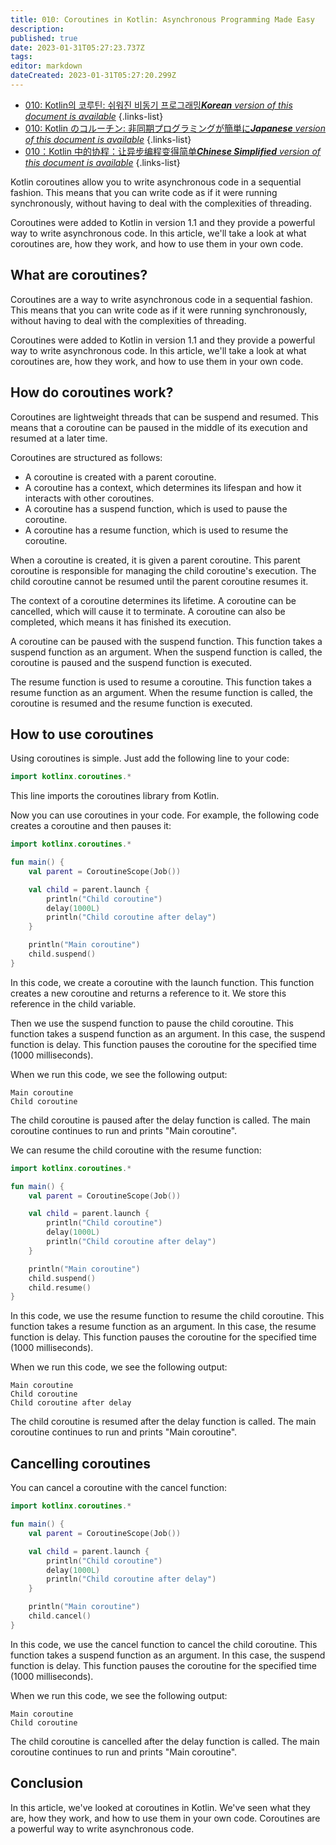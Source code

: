 ```yaml
---
title: 010: Coroutines in Kotlin: Asynchronous Programming Made Easy
description: 
published: true
date: 2023-01-31T05:27:23.737Z
tags: 
editor: markdown
dateCreated: 2023-01-31T05:27:20.299Z
---
```


- [010: Kotlin의 코루틴: 쉬워진 비동기 프로그래밍***Korean** version of this document is available*](/ko/Knowledge-base/Kotlin/Learning/010-coroutines-in-kotlin-asynchronous-programming-made-easy)
{.links-list}
- [010: Kotlin のコルーチン: 非同期プログラミングが簡単に***Japanese** version of this document is available*](/ja/Knowledge-base/Kotlin/Learning/010-coroutines-in-kotlin-asynchronous-programming-made-easy)
{.links-list}
- [010：Kotlin 中的协程：让异步编程变得简单***Chinese Simplified** version of this document is available*](/zh/Knowledge-base/Kotlin/Learning/010-coroutines-in-kotlin-asynchronous-programming-made-easy)
{.links-list}


Kotlin coroutines allow you to write asynchronous code in a sequential fashion. This means that you can write code as if it were running synchronously, without having to deal with the complexities of threading.

Coroutines were added to Kotlin in version 1.1 and they provide a powerful way to write asynchronous code. In this article, we'll take a look at what coroutines are, how they work, and how to use them in your own code.

## What are coroutines?

Coroutines are a way to write asynchronous code in a sequential fashion. This means that you can write code as if it were running synchronously, without having to deal with the complexities of threading.

Coroutines were added to Kotlin in version 1.1 and they provide a powerful way to write asynchronous code. In this article, we'll take a look at what coroutines are, how they work, and how to use them in your own code.

## How do coroutines work?

Coroutines are lightweight threads that can be suspend and resumed. This means that a coroutine can be paused in the middle of its execution and resumed at a later time.

Coroutines are structured as follows:

- A coroutine is created with a parent coroutine.
- A coroutine has a context, which determines its lifespan and how it interacts with other coroutines.
- A coroutine has a suspend function, which is used to pause the coroutine.
- A coroutine has a resume function, which is used to resume the coroutine.

When a coroutine is created, it is given a parent coroutine. This parent coroutine is responsible for managing the child coroutine's execution. The child coroutine cannot be resumed until the parent coroutine resumes it.

The context of a coroutine determines its lifetime. A coroutine can be cancelled, which will cause it to terminate. A coroutine can also be completed, which means it has finished its execution.

A coroutine can be paused with the suspend function. This function takes a suspend function as an argument. When the suspend function is called, the coroutine is paused and the suspend function is executed.

The resume function is used to resume a coroutine. This function takes a resume function as an argument. When the resume function is called, the coroutine is resumed and the resume function is executed.

## How to use coroutines

Using coroutines is simple. Just add the following line to your code:

```kotlin
import kotlinx.coroutines.*
```

This line imports the coroutines library from Kotlin.

Now you can use coroutines in your code. For example, the following code creates a coroutine and then pauses it:

```kotlin
import kotlinx.coroutines.*

fun main() {
    val parent = CoroutineScope(Job())

    val child = parent.launch {
        println("Child coroutine")
        delay(1000L)
        println("Child coroutine after delay")
    }

    println("Main coroutine")
    child.suspend()
}
```

In this code, we create a coroutine with the launch function. This function creates a new coroutine and returns a reference to it. We store this reference in the child variable.

Then we use the suspend function to pause the child coroutine. This function takes a suspend function as an argument. In this case, the suspend function is delay. This function pauses the coroutine for the specified time (1000 milliseconds).

When we run this code, we see the following output:

```
Main coroutine
Child coroutine
```

The child coroutine is paused after the delay function is called. The main coroutine continues to run and prints "Main coroutine".

We can resume the child coroutine with the resume function:

```kotlin
import kotlinx.coroutines.*

fun main() {
    val parent = CoroutineScope(Job())

    val child = parent.launch {
        println("Child coroutine")
        delay(1000L)
        println("Child coroutine after delay")
    }

    println("Main coroutine")
    child.suspend()
    child.resume()
}
```

In this code, we use the resume function to resume the child coroutine. This function takes a resume function as an argument. In this case, the resume function is delay. This function pauses the coroutine for the specified time (1000 milliseconds).

When we run this code, we see the following output:

```
Main coroutine
Child coroutine
Child coroutine after delay
```

The child coroutine is resumed after the delay function is called. The main coroutine continues to run and prints "Main coroutine".

## Cancelling coroutines

You can cancel a coroutine with the cancel function:

```kotlin
import kotlinx.coroutines.*

fun main() {
    val parent = CoroutineScope(Job())

    val child = parent.launch {
        println("Child coroutine")
        delay(1000L)
        println("Child coroutine after delay")
    }

    println("Main coroutine")
    child.cancel()
}
```

In this code, we use the cancel function to cancel the child coroutine. This function takes a suspend function as an argument. In this case, the suspend function is delay. This function pauses the coroutine for the specified time (1000 milliseconds).

When we run this code, we see the following output:

```
Main coroutine
Child coroutine
```

The child coroutine is cancelled after the delay function is called. The main coroutine continues to run and prints "Main coroutine".

## Conclusion

In this article, we've looked at coroutines in Kotlin. We've seen what they are, how they work, and how to use them in your own code. Coroutines are a powerful way to write asynchronous code.